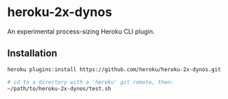 # heroku-2x-dynos

An experimental process-sizing Heroku CLI plugin.

## Installation

```sh
heroku plugins:install https://github.com/heroku/heroku-2x-dynos.git

# cd to a directory with a 'heroku' git remote, then:
~/path/to/heroku-2x-dynos/test.sh
```